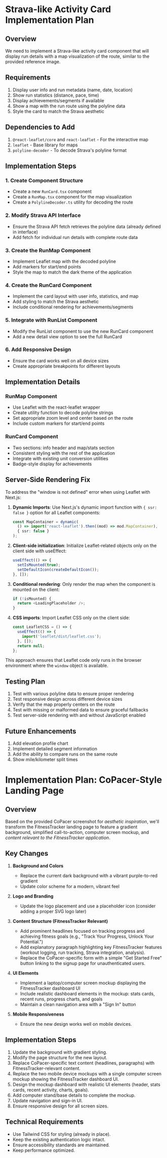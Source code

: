 # Strava-like Activity Card Implementation Plan

## Overview
We need to implement a Strava-like activity card component that will display run details with a map visualization of the route, similar to the provided reference image.

## Requirements
1. Display user info and run metadata (name, date, location)
2. Show run statistics (distance, pace, time)
3. Display achievements/segments if available
4. Show a map with the run route using the polyline data
5. Style the card to match the Strava aesthetic

## Dependencies to Add
1. `@react-leaflet/core` and `react-leaflet` - For the interactive map
2. `leaflet` - Base library for maps
3. `polyline-decoder` - To decode Strava's polyline format

## Implementation Steps

### 1. Create Component Structure
- Create a new `RunCard.tsx` component
- Create a `RunMap.tsx` component for the map visualization
- Create a `PolylineDecoder.ts` utility for decoding the route

### 2. Modify Strava API Interface
- Ensure the Strava API fetch retrieves the polyline data (already defined in interface)
- Add fetch for individual run details with complete route data

### 3. Create the RunMap Component
- Implement Leaflet map with the decoded polyline
- Add markers for start/end points
- Style the map to match the dark theme of the application

### 4. Create the RunCard Component
- Implement the card layout with user info, statistics, and map
- Add styling to match the Strava aesthetic
- Include conditional rendering for achievements/segments

### 5. Integrate with RunList Component
- Modify the RunList component to use the new RunCard component
- Add a new detail view option to see the full RunCard

### 6. Add Responsive Design
- Ensure the card works well on all device sizes
- Create appropriate breakpoints for different layouts

## Implementation Details

### RunMap Component
- Use Leaflet with the react-leaflet wrapper
- Create utility function to decode polyline strings
- Set appropriate zoom level and center based on the route
- Include custom markers for start/end points

### RunCard Component
- Two sections: info header and map/stats section
- Consistent styling with the rest of the application
- Integrate with existing unit conversion utilities
- Badge-style display for achievements

## Server-Side Rendering Fix

To address the "window is not defined" error when using Leaflet with Next.js:

1. **Dynamic Imports**: Use Next.js's dynamic import function with `{ ssr: false }` option for all Leaflet components:
   ```typescript
   const MapContainer = dynamic(
     () => import('react-leaflet').then((mod) => mod.MapContainer),
     { ssr: false }
   );
   ```

2. **Client-side initialization**: Initialize Leaflet-related objects only on the client side with useEffect:
   ```typescript
   useEffect(() => {
     setIsMounted(true);
     setDefaultIcon(createDefaultIcon());
   }, []);
   ```

3. **Conditional rendering**: Only render the map when the component is mounted on the client:
   ```typescript
   if (!isMounted) {
     return <LoadingPlaceholder />;
   }
   ```

4. **CSS imports**: Import Leaflet CSS only on the client side:
   ```typescript
   const LeafletCSS = () => {
     useEffect(() => {
       import('leaflet/dist/leaflet.css');
     }, []);
     return null;
   };
   ```

This approach ensures that Leaflet code only runs in the browser environment where the `window` object is available.

## Testing Plan
1. Test with various polyline data to ensure proper rendering
2. Test responsive design across different device sizes
3. Verify that the map properly centers on the route
4. Test with missing or malformed data to ensure graceful fallbacks
5. Test server-side rendering with and without JavaScript enabled

## Future Enhancements
1. Add elevation profile chart
2. Implement detailed segment information
3. Add the ability to compare runs on the same route
4. Show mile/kilometer split times 

# Implementation Plan: CoPacer-Style Landing Page

## Overview
Based on the provided CoPacer screenshot for *aesthetic inspiration*, we'll transform the FitnessTracker landing page to feature a gradient background, simplified call-to-action, computer screen mockup, and *content relevant to the FitnessTracker application*.

## Key Changes

1. **Background and Colors**
   - Replace the current dark background with a vibrant purple-to-red gradient
   - Update color scheme for a modern, vibrant feel

2. **Logo and Branding**
   - Update the logo placement and use a placeholder icon (consider adding a proper SVG logo later)

3. **Content Structure (FitnessTracker Relevant)**
   - Add prominent headlines focused on tracking progress and achieving fitness goals (e.g., "Track Your Progress, Unlock Your Potential.")
   - Add explanatory paragraph highlighting key FitnessTracker features (workout logging, run tracking, Strava integration, analysis).
   - Replace the CoPacer-specific form with a simple "Get Started Free" button linking to the signup page for unauthenticated users.

4. **UI Elements**
   - Implement a laptop/computer screen mockup displaying the FitnessTracker dashboard UI
   - Include realistic dashboard elements in the mockup: stats cards, recent runs, progress charts, and goals
   - Maintain a clean navigation area with a "Sign In" button

5. **Mobile Responsiveness**
   - Ensure the new design works well on mobile devices.

## Implementation Steps

1. Update the background with gradient styling.
2. Modify the page structure for the new layout.
3. Replace CoPacer-specific text content (headlines, paragraphs) with FitnessTracker-relevant content.
4. Replace the two mobile device mockups with a single computer screen mockup showing the FitnessTracker dashboard UI.
5. Design the mockup dashboard with realistic UI elements (header, stats cards, recent activity, charts, goals).
6. Add computer stand/base details to complete the mockup.
7. Update navigation and sign-in UI.
8. Ensure responsive design for all screen sizes.

## Technical Requirements

- Use Tailwind CSS for styling (already in place).
- Keep the existing authentication logic intact.
- Ensure accessibility standards are maintained.
- Keep performance optimized. 